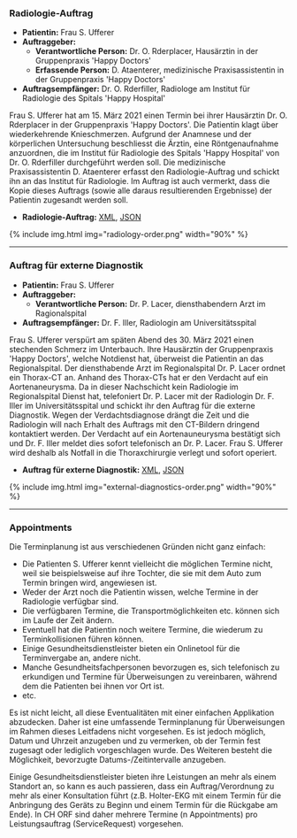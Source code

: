 ### Radiologie-Auftrag

* **Patientin:** Frau S. Ufferer
* **Auftraggeber:** 
   * **Verantwortliche Person:** Dr. O. Rderplacer, Hausärztin in der Gruppenpraxis 'Happy Doctors' 
   * **Erfassende Person:** D. Ataenterer, medizinische Praxisassistentin in der Gruppenpraxis 'Happy Doctors' 
* **Auftragsempfänger:** Dr. O. Rderfiller, Radiologe am Institut für Radiologie des Spitals 'Happy Hospital'

Frau S. Ufferer hat am 15. März 2021 einen Termin bei ihrer Hausärztin Dr. O. Rderplacer in der Gruppenpraxis 'Happy Doctors'. Die Patientin klagt über wiederkehrende Knieschmerzen. Aufgrund der Anamnese und der körperlichen Untersuchung beschliesst die Ärztin, eine Röntgenaufnahme anzuordnen, die im Institut für Radiologie des Spitals 'Happy Hospital' von Dr. O. Rderfiller durchgeführt werden soll.
Die medizinische Praxisassistentin D. Ataenterer erfasst den Radiologie-Auftrag und schickt ihn an das Institut für Radiologie. Im Auftrag ist auch vermerkt, dass die Kopie dieses Auftrags (sowie alle daraus resultierenden Ergebnisse) der Patientin zugesandt werden soll.

* **Radiologie-Auftrag:** [XML](Bundle-radiology-order.xml.html), [JSON](Bundle-radiology-order.json.html)

{% include img.html img="radiology-order.png" width="90%" %}

*************************************************************************
### Auftrag für externe Diagnostik

* **Patientin:** Frau S. Ufferer
* **Auftraggeber:** 
   * **Verantwortliche Person:** Dr. P. Lacer, diensthabendern Arzt im Ragionalspital
* **Auftragsempfänger:** Dr. F. Iller, Radiologin am Universitätsspital

Frau S. Ufferer verspürt am späten Abend des 30. März 2021 einen stechenden Schmerz im Unterbauch. Ihre Hausärztin der Gruppenpraxis 'Happy Doctors', welche Notdienst hat, überweist die Patientin an das Regionalspital.
Der diensthabende Arzt im Regionalspital Dr. P. Lacer ordnet ein Thorax-CT an. Anhand des Thorax-CTs hat er den Verdacht auf ein Aortenaneurysma. Da in dieser Nachschicht kein Radiologie im Regionalspital Dienst hat, telefoniert Dr. P. Lacer mit der Radiologin Dr. F. Iller im Universitätsspital und schickt ihr den Auftrag für die externe Diagnostik. Wegen der Verdachtsdiagnose drängt die Zeit und die Radiologin will nach Erhalt des Auftrags mit den CT-Bildern dringend kontaktiert werden.
Der Verdacht auf ein Aortenauneurysma bestätigt sich und Dr. F. Iller meldet dies sofort telefonisch an Dr. P. Lacer. Frau S. Ufferer wird deshalb als Notfall in die Thoraxchirurgie verlegt und sofort operiert.

* **Auftrag für externe Diagnostik:** [XML](Bundle-external-diagnostics-order.xml.html), [JSON](Bundle-external-diagnostics-order.json.html)

{% include img.html img="external-diagnostics-order.png" width="90%" %}

*************************************************************************
### Appointments

Die Terminplanung ist aus verschiedenen Gründen nicht ganz einfach:
* Die Patienten S. Ufferer kennt vielleicht die möglichen Termine nicht, weil sie beispielsweise auf ihre Tochter, die sie mit dem Auto zum Termin bringen wird, angewiesen ist. 
* Weder der Arzt noch die Patientin wissen, welche Termine in der Radiologie verfügbar sind.
* Die verfügbaren Termine, die Transportmöglichkeiten etc. können sich im Laufe der Zeit ändern.
* Eventuell hat die Patientin noch weitere Termine, die wiederum zu Terminkollisionen führen können.
* Einige Gesundheitsdienstleister bieten ein Onlinetool für die Terminvergabe an, andere nicht.
* Manche Gesundheitsfachpersonen bevorzugen es, sich telefonisch zu erkundigen und Termine für Überweisungen zu vereinbaren, während dem die Patienten bei ihnen vor Ort ist.
* etc.

Es ist nicht leicht, all diese Eventualitäten mit einer einfachen Applikation abzudecken. Daher ist eine umfassende Terminplanung für Überweisungen im Rahmen dieses Leitfadens nicht vorgesehen. Es ist jedoch möglich, Datum und Uhrzeit anzugeben und zu vermerken, ob der Termin fest zugesagt oder lediglich vorgeschlagen wurde. Des Weiteren besteht die Möglichkeit, bevorzugte Datums-/Zeitintervalle anzugeben.

Einige Gesundheitsdienstleister bieten ihre Leistungen an mehr als einem Standort an, so kann es auch passieren, dass ein Auftrag/Verordnung zu mehr als einer Konsultation führt (z.B. Holter-EKG mit einem Termin für die Anbringung des Geräts zu Beginn und einem Termin für die Rückgabe am Ende). In CH ORF sind daher mehrere Termine (n Appointments) pro Leistungsauftrag (ServiceRequest) vorgesehen.
